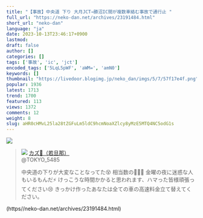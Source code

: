 ```yaml
---
title: "【事故】中央道 下り 大月JCT→勝沼IC間が複数車絡む事故で通行止 "
full_url: "https://neko-dan.net/archives/23191484.html"
short_url: "neko-dan"
language: "ja"
date: 2023-10-13T23:46:17+0900
lastmod: 
draft: false
author: []
categories: []
tags: ['事故', 'ic', 'jct']
encoded_tags: ['5LqL5pWF', 'aWM=', 'amN0']
keywords: []
thumbnail: "https://livedoor.blogimg.jp/neko_dan/imgs/5/7/57f17e4f.png"
popular: 1936
latest: 1713
trend: 1700
featured: 113
views: 1372
comments: 12
weight: 8
slug: aHR0cHMvL25la28tZGFuLm5ldC9hcmNoaXZlcy8yMzE5MTQ4NC5odG1s
---
```


![](https://livedoor.blogimg.jp/neko_dan/imgs/5/7/57f17e4f.png)

<blockquote id='twibodyG9LRv01rEY'> <p> <img src='https//livedoor.blogimg.jp/neko_dan/imgs/5/a/5af0b685.jpg'> <a href='https//twitter.com/TOKYO_5485/status/1712832067027841175' target='_blank'>カズ👑（若旦那） </a><br> @TOKYO_5485 </p> <p id='twitextG9LRv01rEY'> 中央道の下りが大変なことなってた😵 相当数の🚓🚒💨 金曜の夜に迷惑な人もいるもんだ⚡️ けっこうな時間かかると思われます、ハマった皆様頑張ってください😢 きっかけ作ったあなたは全ての車の高速料金立て替えてください。 </p> <p> <a href='https//twitter.com/TOKYO_5485/status/1712832067027841175' target='_blank'></a> </p> </blockquote> 

(https//neko-dan.net/archives/23191484.html)
